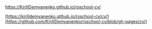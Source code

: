 https://KirillDemyanenko.github.io/rsschool-cv/

[https://kirilldemyanenko.github.io/rsschool-cv/cv/](https://github.com/KirillDemyanenko/rsschool-cv/blob/gh-pages/cv/)

